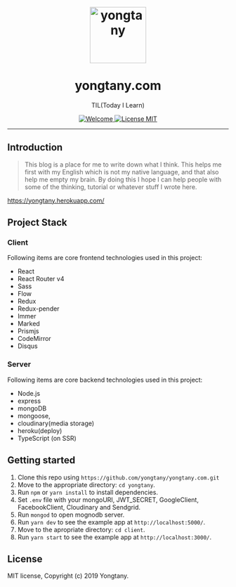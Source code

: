 <h1 align="center">
<br>
  <a href="https://github.com/yongtany"><img src="https://encrypted-tbn0.gstatic.com/images?q=tbn:ANd9GcQlFrdi3Hoz4pV_yyca2V6_po8TjOOQuhQUqOq6UcIabiLA7sAU" alt="yongtany" width="128"></a>
<br>
<br>
yongtany.com
</h1>

<p align="center">TIL(Today I Learn)</p>

<p align="center">
  <a href="https://github.com/yongtany/yongtany.com/edit/master/README.md">
    <img src="https://img.shields.io/badge/PRs-welcome-brightgreen.svg?style=flat-square" alt="Welcome">
  </a>
  <a href="https://opensource.org/licenses/MIT">
    <img src="https://img.shields.io/badge/license-MIT-blue.svg?style=flat-square" alt="License MIT">
  </a>
</p>

<hr />

## Introduction

> This blog is a place for me to write down what I think. This helps me first with my English which is not my native language, and that also help me empty my brain. By doing this I hope I can help people with some of the thinking, tutorial or whatever stuff I wrote here.

https://yongtany.herokuapp.com/

## Project Stack

### Client

Following items are core frontend technologies used in this project:

- React
- React Router v4
- Sass
- Flow
- Redux
- Redux-pender
- Immer
- Marked
- Prismjs
- CodeMirror
- Disqus

### Server

Following items are core backend technologies used in this project:

- Node.js
- express
- mongoDB
- mongoose,
- cloudinary(media storage)
- heroku(deploy)
- TypeScript (on SSR)

## Getting started

1. Clone this repo using `https://github.com/yongtany/yongtany.com.git`
2. Move to the appropriate directory: `cd yongtany`.
4. Run `npm` or `yarn install` to install dependencies.
5. Set `.env` file with your mongoURI, JWT_SECRET, GoogleClient, FacebookClient, Cloudinary and Sendgrid.
6. Run `mongod` to open mognodb server.
7. Run `yarn dev` to see the example app at `http://localhost:5000/`.
8. Move to the apropriate directory: `cd client`.
9. Run `yarn start` to see the example app at `http://localhost:3000/`.

## License

MIT license, Copyright (c) 2019 Yongtany.
